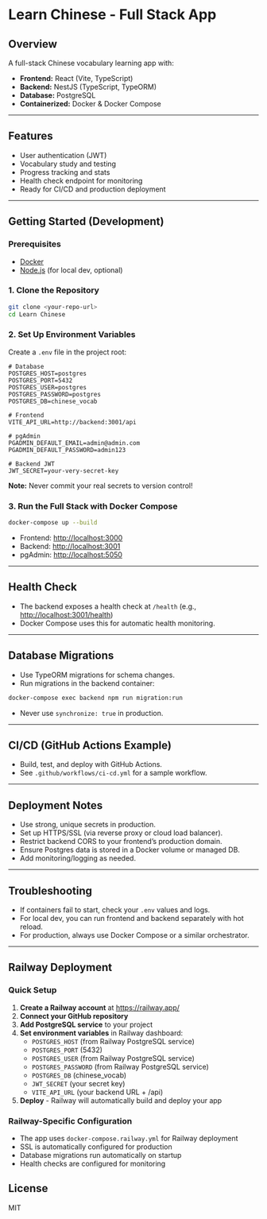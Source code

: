 # Learn Chinese - Full Stack App

## Overview
A full-stack Chinese vocabulary learning app with:
- **Frontend:** React (Vite, TypeScript)
- **Backend:** NestJS (TypeScript, TypeORM)
- **Database:** PostgreSQL
- **Containerized:** Docker & Docker Compose

---

## Features
- User authentication (JWT)
- Vocabulary study and testing
- Progress tracking and stats
- Health check endpoint for monitoring
- Ready for CI/CD and production deployment

---

## Getting Started (Development)

### Prerequisites
- [Docker](https://www.docker.com/get-started)
- [Node.js](https://nodejs.org/) (for local dev, optional)

### 1. Clone the Repository
```sh
git clone <your-repo-url>
cd Learn Chinese
```

### 2. Set Up Environment Variables
Create a `.env` file in the project root:
```env
# Database
POSTGRES_HOST=postgres
POSTGRES_PORT=5432
POSTGRES_USER=postgres
POSTGRES_PASSWORD=postgres
POSTGRES_DB=chinese_vocab

# Frontend
VITE_API_URL=http://backend:3001/api

# pgAdmin
PGADMIN_DEFAULT_EMAIL=admin@admin.com
PGADMIN_DEFAULT_PASSWORD=admin123

# Backend JWT
JWT_SECRET=your-very-secret-key
```

**Note:** Never commit your real secrets to version control!

### 3. Run the Full Stack with Docker Compose
```sh
docker-compose up --build
```
- Frontend: [http://localhost:3000](http://localhost:3000)
- Backend: [http://localhost:3001](http://localhost:3001)
- pgAdmin: [http://localhost:5050](http://localhost:5050)

---

## Health Check
- The backend exposes a health check at `/health` (e.g., [http://localhost:3001/health](http://localhost:3001/health))
- Docker Compose uses this for automatic health monitoring.

---

## Database Migrations
- Use TypeORM migrations for schema changes.
- Run migrations in the backend container:
```sh
docker-compose exec backend npm run migration:run
```
- Never use `synchronize: true` in production.

---

## CI/CD (GitHub Actions Example)
- Build, test, and deploy with GitHub Actions.
- See `.github/workflows/ci-cd.yml` for a sample workflow.

---

## Deployment Notes
- Use strong, unique secrets in production.
- Set up HTTPS/SSL (via reverse proxy or cloud load balancer).
- Restrict backend CORS to your frontend’s production domain.
- Ensure Postgres data is stored in a Docker volume or managed DB.
- Add monitoring/logging as needed.

---

## Troubleshooting
- If containers fail to start, check your `.env` values and logs.
- For local dev, you can run frontend and backend separately with hot reload.
- For production, always use Docker Compose or a similar orchestrator.

---

## Railway Deployment

### Quick Setup
1. **Create a Railway account** at https://railway.app/
2. **Connect your GitHub repository**
3. **Add PostgreSQL service** to your project
4. **Set environment variables** in Railway dashboard:
   - `POSTGRES_HOST` (from Railway PostgreSQL service)
   - `POSTGRES_PORT` (5432)
   - `POSTGRES_USER` (from Railway PostgreSQL service)
   - `POSTGRES_PASSWORD` (from Railway PostgreSQL service)
   - `POSTGRES_DB` (chinese_vocab)
   - `JWT_SECRET` (your secret key)
   - `VITE_API_URL` (your backend URL + /api)
5. **Deploy** - Railway will automatically build and deploy your app

### Railway-Specific Configuration
- The app uses `docker-compose.railway.yml` for Railway deployment
- SSL is automatically configured for production
- Database migrations run automatically on startup
- Health checks are configured for monitoring

## License
MIT 